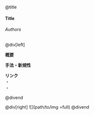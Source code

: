 @title
#### Title
###### Authors

@div[left]

__概要__  

__手法・新規性__  

__リンク__  
・[](url)  
・[](url)  

@divend

@div[right]
![](path/to/img =full)
@divend
